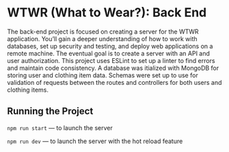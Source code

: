 # WTWR (What to Wear?): Back End

The back-end project is focused on creating a server for the WTWR application. You’ll gain a deeper understanding of how to work with databases, set up security and testing, and deploy web applications on a remote machine. The eventual goal is to create a server with an API and user authorization.
This project uses ESLint to set up a linter to find errors and maintain code consistency. A database was itialized with MongoDB for storing user and clothing item data. Schemas were set up to use for validation of requests between the routes and controllers for both users and clothing items.

## Running the Project

`npm run start` — to launch the server

`npm run dev` — to launch the server with the hot reload feature
